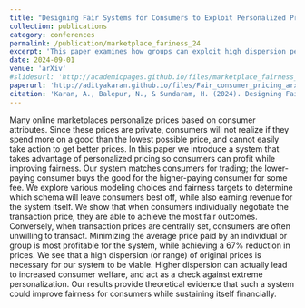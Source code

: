 ```yaml
---
title: "Designing Fair Systems for Consumers to Exploit Personalized Pricing"
collection: publications
category: conferences
permalink: /publication/marketplace_fariness_24
excerpt: 'This paper examines how groups can exploit high dispersion personalized pricing via a trading based system to improve outcomes'
date: 2024-09-01
venue: 'arXiv'
#slidesurl: 'http://academicpages.github.io/files/marketplace_fairness_24/slides.pdf'
paperurl: 'http://adityakaran.github.io/files/Fair_consumer_pricing_arxiv.pdf'
citation: 'Karan, A., Balepur, N., & Sundaram, H. (2024). Designing Fair Systems for Consumers to Exploit Personalized Pricing. arXiv preprint arXiv:2409.02777'
---
```


Many online marketplaces personalize prices based on consumer attributes. Since these prices are private, consumers will not realize if they spend more on a good than the lowest possible price, and cannot easily take action to get better prices.
In this paper we introduce a system that takes advantage of personalized pricing so consumers can profit while improving fairness. Our system matches consumers for trading; the lower-paying consumer buys the good for the higher-paying consumer for some fee.
We explore various modeling choices and fairness targets to determine which schema will leave consumers best off, while also earning revenue for the system itself. 
We show that when consumers individually negotiate the transaction price, they are able to achieve the most fair outcomes. Conversely, when transaction prices are centrally set, consumers are often unwilling to transact.
Minimizing the average price paid by an individual or group is most profitable for the system, while achieving a $67\%$ reduction in prices.
We see that a high dispersion (or range) of original prices is necessary for our system to be viable. Higher dispersion can actually lead to increased consumer welfare, and act as a check against extreme personalization. 
Our results provide theoretical evidence that such a system could improve fairness for consumers while sustaining itself financially.

